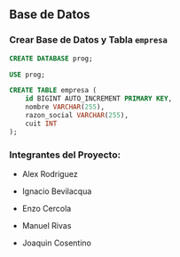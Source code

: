 ## Base de Datos

### Crear Base de Datos y Tabla `empresa`

```sql
CREATE DATABASE prog;

USE prog;

CREATE TABLE empresa (
    id BIGINT AUTO_INCREMENT PRIMARY KEY,
    nombre VARCHAR(255),
    razon_social VARCHAR(255),
    cuit INT
);
```

### Integrantes del Proyecto:
- Alex Rodriguez

- Ignacio Bevilacqua

- Enzo Cercola
  
- Manuel Rivas

- Joaquin Cosentino
